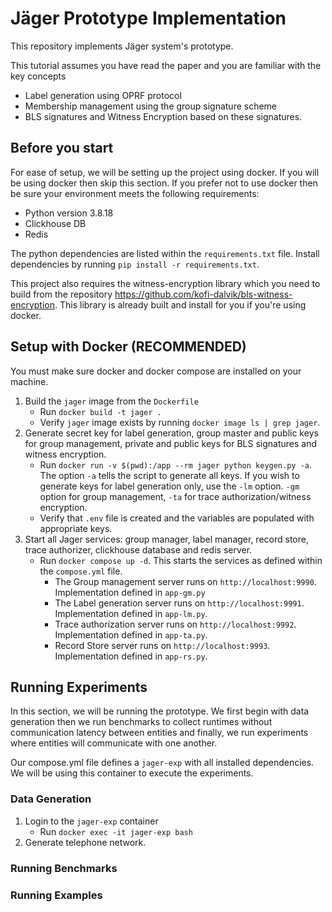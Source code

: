 # Jäger Prototype Implementation

This repository implements Jäger system's prototype.

This tutorial assumes you have read the paper and you are familiar with the key concepts

- Label generation using OPRF protocol
- Membership management using the group signature scheme
- BLS signatures and Witness Encryption based on these signatures.

## Before you start

For ease of setup, we will be setting up the project using docker. If you will be using docker then skip this section. If you prefer not to use docker then be sure your environment meets the following requirements:
- Python version 3.8.18
- Clickhouse DB
- Redis

The python dependencies are listed within the ```requirements.txt``` file. Install dependencies by running ```pip install -r requirements.txt```.  

This project also requires the witness-encryption library which you need to build from the repository https://github.com/kofi-dalvik/bls-witness-encryption. This library is already built and install for you if you're using docker. 
  
## Setup with Docker (RECOMMENDED)
You must make sure docker and docker compose are installed on your machine. 
1. Build the ```jager``` image from the ```Dockerfile```
	* Run ```docker build -t jager .``` 
	* Verify ```jager``` image exists by running ```docker image ls | grep jager```.
2. Generate secret key for label generation, group master and public keys for group management, private and public keys for BLS signatures and witness encryption.
	* Run ```docker run -v $(pwd):/app --rm jager python keygen.py -a```. The option ```-a``` tells the script to generate all keys. If you wish to generate keys for label generation only, use the ```-lm``` option. ```-gm``` option for group management, ```-ta``` for trace authorization/witness encryption. 
	* Verify that ```.env``` file is created and the variables are populated with appropriate keys. 
3. Start all Jager services: group manager, label manager, record store, trace authorizer, clickhouse database and redis server.
	* Run ```docker compose up -d```. This starts the services as defined within the ```compose.yml``` file. 
		* The Group management server runs on ```http://localhost:9990```. Implementation defined in ```app-gm.py```
		* The Label generation server runs on ```http://localhost:9991```. Implementation defined in ```app-lm.py```.
		* Trace authorization server runs on ```http://localhost:9992```. Implementation defined in ```app-ta.py```.
		* Record Store server runs on ```http://localhost:9993```. Implementation defined in ```app-rs.py```.

## Running Experiments
In this section, we will be running the prototype. We first begin with data generation then we run benchmarks to collect runtimes without communication latency between entities and finally, we run experiments where entities will communicate with one another. 

Our compose.yml file defines a ```jager-exp``` with all installed dependencies. We will be using this container to execute the experiments. 

### Data Generation
1. Login to the ```jager-exp``` container
	* Run ```docker exec -it jager-exp bash```
1. Generate telephone network. 

### Running Benchmarks
### Running Examples
